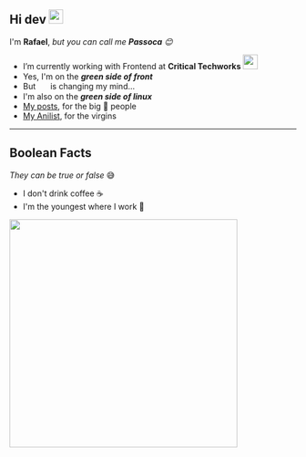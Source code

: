 
## Hi dev <a href="https://www.gautamkrishnar.com/"><img src="https://media.giphy.com/media/hvRJCLFzcasrR4ia7z/giphy.gif" width="25px"></a>

  I'm **Rafael**, *but you can call me **Passoca** :blush:*

- I’m currently working with Frontend at **Critical Techworks** <img src="https://i.imgur.com/tzGYv6r.png" width=26>  
-  Yes, I'm on the ***green side of front***  <a href="https://vuejs.org/"><img style="margin: 0 2px" src="https://external-content.duckduckgo.com/iu/?u=https%3A%2F%2Fvuejsexamples.com%2Fcontent%2Fimages%2F2017%2F10%2Fvuejsexamples.png&f=1&nofb=1" width=15> </a>
- But <a href="https://svelte.dev/"><img style="margin: 0 2px" src="https://upload.wikimedia.org/wikipedia/commons/thumb/1/1b/Svelte_Logo.svg/498px-Svelte_Logo.svg.png" width=14></a> is changing my mind...
- I'm also on the ***green side of linux*** <a href="https://manjaro.org/"><img style="margin: 0 2px" src="https://manjaro.org/img/logo.svg" width=15></a>
- [My posts](https://passoca.dev/blog), for the big 🧠 people 
- [My Anilist](https://anilist.co/user/passoca), for the virgins

---

## Boolean Facts 
*They can be true or false* 😅

* I don't drink coffee ☕
* I'm the youngest where I work 👼

<img src="https://qph.fs.quoracdn.net/main-qimg-14ea6f23b8b6b5c74abfeadbeface642" width=400>
